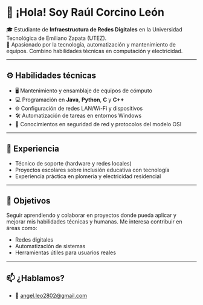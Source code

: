 # 👋 ¡Hola! Soy Raúl Corcino León

🎓 Estudiante de **Infraestructura de Redes Digitales** en la Universidad Tecnológica de Emiliano Zapata (UTEZ).  
🔌 Apasionado por la tecnología, automatización y mantenimiento de equipos. Combino habilidades técnicas en computación y electricidad.

---

## ⚙️ Habilidades técnicas

- 🖥️ Mantenimiento y ensamblaje de equipos de cómputo
- 💻 Programación en **Java**, **Python**, **C** y **C++**
- 🌐 Configuración de redes LAN/Wi-Fi y dispositivos  
- 🛠 Automatización de tareas en entornos Windows  
- 🔐 Conocimientos en seguridad de red y protocolos del modelo OSI

---

## 💼 Experiencia

- Técnico de soporte (hardware y redes locales)
- Proyectos escolares sobre inclusión educativa con tecnología
- Experiencia práctica en plomería y electricidad residencial

---

## 🎯 Objetivos

Seguir aprendiendo y colaborar en proyectos donde pueda aplicar y mejorar mis habilidades técnicas y humanas. Me interesa contribuir en áreas como:

- Redes digitales
- Automatización de sistemas
- Herramientas útiles para usuarios reales

---

## 📫 ¿Hablamos?

- 💌 angel.leo2802@gmail.com
